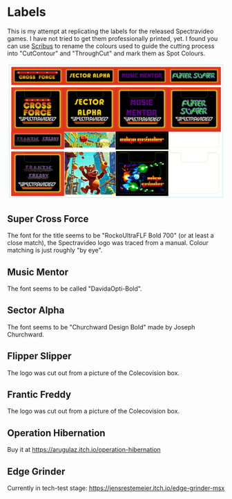 # Labels
This is my attempt at replicating the labels for the released Spectravideo games. I have not tried to get them professionally printed, yet. I found you can use [Scribus](https://www.scribus.net/) to rename the colours used to guide the
cutting process into "CutContour" and "ThroughCut" and mark them as Spot Colours. 

![StickerSheet](stickersheet.svg)

## Super Cross Force
The font for the title seems to be "RockoUltraFLF Bold 700" (or at least a close match), the Spectravideo logo was traced from a manual. Colour matching is just roughly "by eye".

## Music Mentor
The font seems to be called "DavidaOpti-Bold".

## Sector Alpha
The font seems to be "Churchward Design Bold" made by Joseph Churchward.

## Flipper Slipper
The logo was cut out from a picture of the Colecovision box.

## Frantic Freddy
The logo was cut out from a picture of the Colecovision box.

## Operation Hibernation
Buy it at https://arugulaz.itch.io/operation-hibernation

## Edge Grinder
Currently in tech-test stage: https://jensrestemeier.itch.io/edge-grinder-msx
